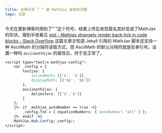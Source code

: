 ```yaml
---
title: 反单引号 “`” 被 MathJax 渲染的问题
tags: 记录
---
```


今天在更新博客时用到了“\`”这个符号，结果上传后发现莫名其妙变成了MathJax 的形状。搜到半夜看见 [gist - Mathjax strangely render back-tick in code blocks - Stack Overflow](https://stackoverflow.com/questions/62111699/mathjax-strangely-render-back-tick-in-code-blocks) 这篇文章才知道 Jekyll 引用的 MathJax 脚本还支持一种 AsciiMath 的分隔符读取方式，而 AsciiMath 的默认分隔符就是反单引号。设置一种叫 `asciimath2jax` 的属性后，终于变正常了。

```css
<script type="text/x-mathjax-config">
	var _config = { 
		tex2jax: {
			inlineMath: [['$', '$']],
			displayMath: [['$$', '$$']]
		}, 
		asciimath2jax: {
			delimiters: [['$','$']]
		}
	};
	{%- if _mathjax_autoNumber == true -%}
		_config.TeX = { equationNumbers: { autoNumber: "all" } };
	{%- endif -%}
	MathJax.Hub.Config(_config);
</script>
```



